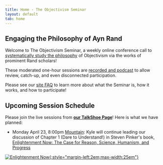 ```yaml
---
title: Home - The Objectivism Seminar
layout: default
tab: home
---
```


Engaging the Philosophy of Ayn Rand
-----------------------------------
Welcome to The Objectivism Seminar, a weekly online conference call to
[systematically study the philosophy](/about "About the Objectivism Seminar")
of Objectivism via the works of prominent Rand scholars!

These moderated one-hour sessions are [recorded and podcast](/archives "Session Recording Archives")
to allow review, catch-up, and even disconnected participation.

Please see our [site FAQ](/faq "Frequently Asked Questions")
to learn more about what the Seminar is, how it works, and how to participate!

Upcoming Session Schedule
-------------------------
Please join the live sessions from
[**our TalkShoe Page**](http://www.talkshoe.com/talkshoe/web/talkCast.jsp?masterId=15215&amp;cmd=tc "The Objectivism Seminar at TalkShoe.com")!
Here is what we have planned:

* Monday April 23,
  8:00pm [Mountain][mtn]:
  Kyle will continue 
  leading our discussion of 
  Chapter 1 (Dare to Understand!)
  in Steven Pinker's book, [Enlightenment Now: The Case for Reason, Science, Humanism, and Progress][book]

[![Enlightenment Now][cover]{:style="margin-left:2em;max-width:25em"}][book]

[cover]:    https://images-na.ssl-images-amazon.com/images/I/51Z212TCk%2BL._SX327_BO1,204,203,200_.jpg
[book]:     https://amzn.to/2H6TwL5
[mtn]:      http://wwp.greenwichmeantime.com/time-zone/usa/mountain-time/
